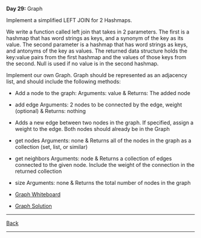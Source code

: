 **Day 29:** Graph

Implement a simplified LEFT JOIN for 2 Hashmaps.

We write a function called left join that takes in 2 parameters. The first is a hashmap that has word strings as keys, and a synonym of the key as its value. The second parameter is a hashmap that has word strings as keys, and antonyms of the key as values. The returned data structure holds the key:value pairs from the first hashmap and the values of those keys from the second. Null is used if no value is in the second hashmap.

Implement our own Graph. Graph should be represented as an adjacency list, and should include the following methods:

- Add a node to the graph: Arguments: value & Returns: The added node
- add edge Arguments: 2 nodes to be connected by the edge, weight (optional) & Returns: nothing
- Adds a new edge between two nodes in the graph. If specified, assign a weight to the edge. Both nodes should already be in the Graph
- get nodes Arguments: none & Returns all of the nodes in the graph as a collection (set, list, or similar)
- get neighbors Arguments: node & Returns a collection of edges connected to the given node. Include the weight of the connection in the returned collection
- size Arguments: none & Returns the total number of nodes in the graph

- [Graph Whiteboard](../assets/graphs.png)
- [Graph Solution](./graph.js)

---
[Back](../README.md)

---
